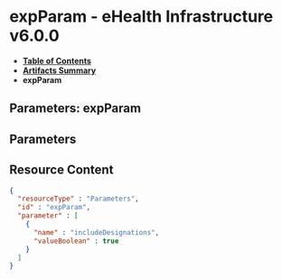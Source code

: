 # expParam - eHealth Infrastructure v6.0.0

* [**Table of Contents**](toc.md)
* [**Artifacts Summary**](artifacts.md)
* **expParam**

## Parameters: expParam

## Parameters



## Resource Content

```json
{
  "resourceType" : "Parameters",
  "id" : "expParam",
  "parameter" : [
    {
      "name" : "includeDesignations",
      "valueBoolean" : true
    }
  ]
}

```
